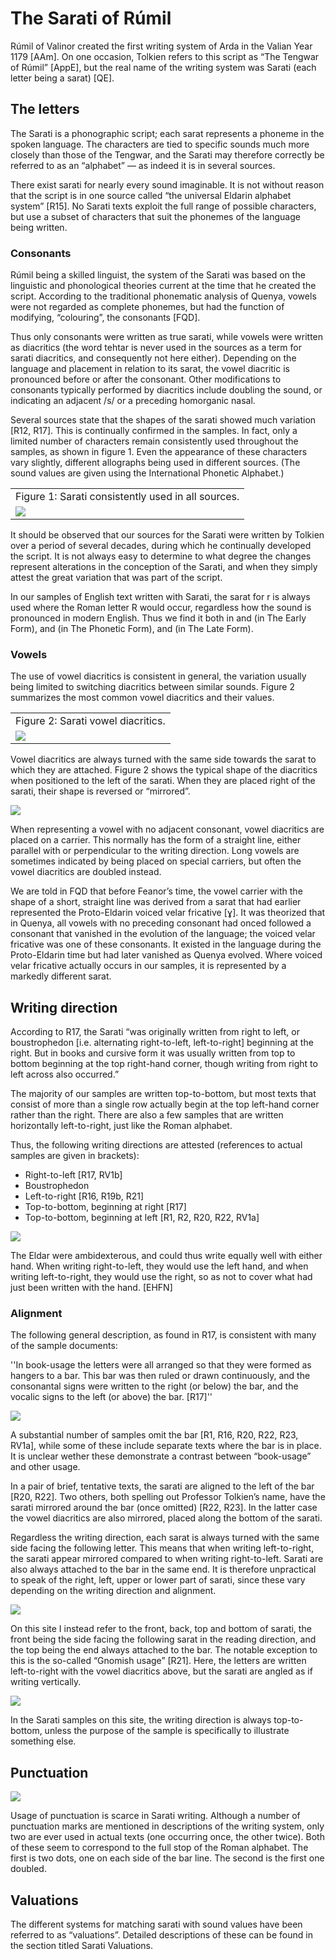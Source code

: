 # The Sarati of Rúmil

Rúmil of Valinor created the first writing system of Arda in the Valian Year 1179 [AAm]. On one occasion, Tolkien refers to this script as “The Tengwar of Rúmil” [AppE], but the real name of the writing system was Sarati (each letter being a sarat) [QE].

## The letters

The Sarati is a phonographic script; each sarat represents a phoneme in the spoken language. The characters are tied to specific sounds much more closely than those of the Tengwar, and the Sarati may therefore correctly be referred to as an “alphabet” — as indeed it is in several sources.

There exist sarati for nearly every sound imaginable. It is not without reason that the script is in one source called “the universal Eldarin alphabet system” [R15]. No Sarati texts exploit the full range of possible characters, but use a subset of characters that suit the phonemes of the language being written.

### Consonants

Rúmil being a skilled linguist, the system of the Sarati was based on the linguistic and phonological theories current at the time that he created the script. According to the traditional phonematic analysis of Quenya, vowels were not regarded as complete phonemes, but had the function of modifying, “colouring”, the consonants [FQD].

Thus only consonants were written as true sarati, while vowels were written as diacritics (the word tehtar is never used in the sources as a term for sarati diacritics, and consequently not here either). Depending on the language and placement in relation to its sarat, the vowel diacritic is pronounced before or after the consonant. Other modifications to consonants typically performed by diacritics include doubling the sound, or indicating an adjacent /s/ or a preceding homorganic nasal.

Several sources state that the shapes of the sarati showed much variation [R12, R17]. This is continually confirmed in the samples. In fact, only a limited number of characters remain consistently used throughout the samples, as shown in figure 1. Even the appearance of these characters vary slightly, different allographs being used in different sources. (The sound values are given using the International Phonetic Alphabet.)

|                                                   |
|---------------------------------------------------|
|Figure 1: Sarati consistently used in all sources. |
|![](__attach/sarati_c.gif)                         |

It should be observed that our sources for the Sarati were written by Tolkien over a period of several decades, during which he continually developed the script. It is not always easy to determine to what degree the changes represent alterations in the conception of the Sarati, and when they simply attest the great variation that was part of the script.

In our samples of English text written with Sarati, the sarat for r is always used where the Roman letter R would occur, regardless how the sound is pronounced in modern English. Thus we find it both in <their> and <through> (in The Early Form), <care> and <great> (in The Phonetic Form), <earth> and <bread> (in The Late Form).

### Vowels

The use of vowel diacritics is consistent in general, the variation usually being limited to switching diacritics between similar sounds. Figure 2 summarizes the most common vowel diacritics and their values.

|                                   |
|-----------------------------------|
|Figure 2: Sarati vowel diacritics. |
|![](__attach/sarati_d.gif)          |

Vowel diacritics are always turned with the same side towards the sarat to which they are attached. Figure 2 shows the typical shape of the diacritics when positioned to the left of the sarati. When they are placed right of the sarati, their shape is reversed or “mirrored”.

![](__attach/sarati_e.gif)

When representing a vowel with no adjacent consonant, vowel diacritics are placed on a carrier. This normally has the form of a straight line, either parallel with or perpendicular to the writing direction. Long vowels are sometimes indicated by being placed on special carriers, but often the vowel diacritics are doubled instead.

We are told in FQD that before Feanor’s time, the vowel carrier with the shape of a short, straight line was derived from a sarat that had earlier represented the Proto-Eldarin voiced velar fricative [ɣ]. It was theorized that in Quenya, all vowels with no preceding consonant had onced followed a consonant that vanished in the evolution of the language; the voiced velar fricative was one of these consonants. It existed in the language during the Proto-Eldarin time but had later vanished as Quenya evolved. Where voiced velar fricative actually occurs in our samples, it is represented by a markedly different sarat.

## Writing direction

According to R17, the Sarati “was originally written from right to left, or boustrophedon [i.e. alternating right-to-left, left-to-right] beginning at the right. But in books and cursive form it was usually written from top to bottom beginning at the top right-hand corner, though writing from right to left across also occurred.”

The majority of our samples are written top-to-bottom, but most texts that consist of more than a single row actually begin at the top left-hand corner rather than the right. There are also a few samples that are written horizontally left-to-right, just like the Roman alphabet.

Thus, the following writing directions are attested (references to actual samples are given in brackets):

* Right-to-left [R17, RV1b]
* Boustrophedon
* Left-to-right [R16, R19b, R21]
* Top-to-bottom, beginning at right [R17]
* Top-to-bottom, beginning at left [R1, R2, R20, R22, RV1a]

![](__attach/sarati_f.gif)

The Eldar were ambidexterous, and could thus write equally well with either hand. When writing right-to-left, they would use the left hand, and when writing left-to-right, they would use the right, so as not to cover what had just been written with the hand. [EHFN] 

### Alignment

The following general description, as found in R17, is consistent with many of the sample documents:

''In book-usage the letters were all arranged so that they were formed as hangers to a bar. This bar was then ruled or drawn continuously, and the consonantal signs were written to the right (or below) the bar, and the vocalic signs to the left (or above) the bar. [R17]''

![](__attach/sarati_a.gif)

A substantial number of samples omit the bar [R1, R16, R20, R22, R23, RV1a], while some of these include separate texts where the bar is in place. It is unclear wether these demonstrate a contrast between “book-usage” and other usage.

In a pair of brief, tentative texts, the sarati are aligned to the left of the bar [R20, R22]. Two others, both spelling out Professor Tolkien’s name, have the sarati mirrored around the bar (once omitted) [R22, R23]. In the latter case the vowel diacritics are also mirrored, placed along the bottom of the sarati.

Regardless the writing direction, each sarat is always turned with the same side facing the following letter. This means that when writing left-to-right, the sarati appear mirrored compared to when writing right-to-left. Sarati are also always attached to the bar in the same end. It is therefore unpractical to speak of the right, left, upper or lower part of sarati, since these vary depending on the writing direction and alignment.

![](__attach/sarati_g.gif)

On this site I instead refer to the front, back, top and bottom of sarati, the front being the side facing the following sarat in the reading direction, and the top being the end always attached to the bar.
The notable exception to this is the so-called “Gnomish usage” [R21]. Here, the letters are written left-to-right with the vowel diacritics above, but the sarati are angled as if writing vertically.

![](__attach/sarati_h.gif)

In the Sarati samples on this site, the writing direction is always top-to-bottom, unless the purpose of the sample is specifically to illustrate something else.

## Punctuation

![](__attach/sarati_i.gif)

Usage of punctuation is scarce in Sarati writing. Although a number of punctuation marks are mentioned in descriptions of the writing system, only two are ever used in actual texts (one occurring once, the other twice). Both of these seem to correspond to the full stop of the Roman alphabet. The first is two dots, one on each side of the bar line. The second is the first one doubled.

## Valuations

The different systems for matching sarati with sound values have been referred to as “valuations”. Detailed descriptions of these can be found in the section titled Sarati Valuations.

